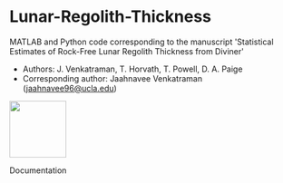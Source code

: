 # Lunar-Regolith-Thickness

MATLAB and Python code corresponding to the manuscript 'Statistical Estimates of Rock-Free Lunar Regolith Thickness from Diviner'

- Authors: J. Venkatraman, T. Horvath, T. Powell, D. A. Paige
- Corresponding author: Jaahnavee Venkatraman (jaahnavee96@ucla.edu)

<img src="https://user-images.githubusercontent.com/43011604/191855862-48be9576-232f-45b4-aea7-37a5c623f57e.png" width="100">

Documentation
